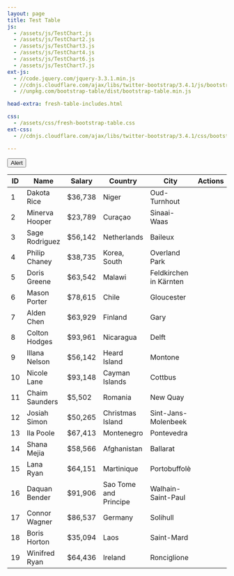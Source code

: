 ```yaml
---
layout: page
title: Test Table
js: 
  - /assets/js/TestChart.js
  - /assets/js/TestChart2.js
  - /assets/js/TestChart3.js
  - /assets/js/TestChart4.js
  - /assets/js/TestChart6.js
  - /assets/js/TestChart7.js
ext-js: 
  - //code.jquery.com/jquery-3.3.1.min.js
  - //cdnjs.cloudflare.com/ajax/libs/twitter-bootstrap/3.4.1/js/bootstrap.min.js
  - //unpkg.com/bootstrap-table/dist/bootstrap-table.min.js

head-extra: fresh-table-includes.html

css:
  - /assets/css/fresh-bootstrap-table.css
ext-css:
  - //cdnjs.cloudflare.com/ajax/libs/twitter-bootstrap/3.4.1/css/bootstrap.min.css

---
```


<div class="fresh-table full-color-orange">
  <!--
    Available colors for the full background: full-color-blue, full-color-azure, full-color-green, full-color-red, full-color-orange
    Available colors only for the toolbar: toolbar-color-blue, toolbar-color-azure, toolbar-color-green, toolbar-color-red, toolbar-color-orange
  -->

  <div class="toolbar">
    <button id="alertBtn" class="btn btn-default">Alert</button>
  </div>

  <table id="fresh-table" class="table">
    <thead>
      <th data-field="id">ID</th>
      <th data-field="name">Name</th>
      <th data-field="salary">Salary</th>
      <th data-field="country">Country</th>
      <th data-field="city">City</th>
      <th data-field="actions" data-formatter="operateFormatter" data-events="operateEvents">Actions</th>
    </thead>
    <tbody>
      <tr>
        <td>1</td>
        <td>Dakota Rice</td>
        <td>$36,738</td>
        <td>Niger</td>
        <td>Oud-Turnhout</td>
        <td></td>
      </tr>
      <tr>
        <td>2</td>
        <td>Minerva Hooper</td>
        <td>$23,789</td>
        <td>Curaçao</td>
        <td>Sinaai-Waas</td>
        <td></td>
      </tr>
      <tr>
        <td>3</td>
        <td>Sage Rodriguez</td>
        <td>$56,142</td>
        <td>Netherlands</td>
        <td>Baileux</td>
        <td></td>
      </tr>
      <tr>
        <td>4</td>
        <td>Philip Chaney</td>
        <td>$38,735</td>
        <td>Korea, South</td>
        <td>Overland Park</td>
        <td></td>
      </tr>
      <tr>
        <td>5</td>
        <td>Doris Greene</td>
        <td>$63,542</td>
        <td>Malawi</td>
        <td>Feldkirchen in Kärnten</td>
        <td></td>
      </tr>
      <tr>
        <td>6</td>
        <td>Mason Porter</td>
        <td>$78,615</td>
        <td>Chile</td>
        <td>Gloucester</td>
        <td></td>
      </tr>
      <tr>
        <td>7</td>
        <td>Alden Chen</td>
        <td>$63,929</td>
        <td>Finland</td>
        <td>Gary</td>
        <td></td>
      </tr>
      <tr>
        <td>8</td>
        <td>Colton Hodges</td>
        <td>$93,961</td>
        <td>Nicaragua</td>
        <td>Delft</td>
        <td></td>
      </tr>
      <tr>
        <td>9</td>
        <td>Illana Nelson</td>
        <td>$56,142</td>
        <td>Heard Island</td>
        <td>Montone</td>
        <td></td>
      </tr>
      <tr>
        <td>10</td>
        <td>Nicole Lane</td>
        <td>$93,148</td>
        <td>Cayman Islands</td>
        <td>Cottbus</td>
        <td></td>
      </tr>
      <tr>
        <td>11</td>
        <td>Chaim Saunders</td>
        <td>$5,502</td>
        <td>Romania</td>
        <td>New Quay</td>
        <td></td>
      </tr>
      <tr>
        <td>12</td>
        <td>Josiah Simon</td>
        <td>$50,265</td>
        <td>Christmas Island</td>
        <td>Sint-Jans-Molenbeek</td>
        <td></td>
      </tr>
      <tr>
        <td>13</td>
        <td>Ila Poole</td>
        <td>$67,413</td>
        <td>Montenegro</td>
        <td>Pontevedra</td>
        <td></td>
      </tr>
      <tr>
        <td>14</td>
        <td>Shana Mejia</td>
        <td>$58,566</td>
        <td>Afghanistan</td>
        <td>Ballarat</td>
        <td></td>
      </tr>
      <tr>
        <td>15</td>
        <td>Lana Ryan</td>
        <td>$64,151</td>
        <td>Martinique</td>
        <td>Portobuffolè</td>
        <td></td>
      </tr>
      <tr>
        <td>16</td>
        <td>Daquan Bender</td>
        <td>$91,906</td>
        <td>Sao Tome and Principe</td>
        <td>Walhain-Saint-Paul</td>
        <td></td>
      </tr>
      <tr>
        <td>17</td>
        <td>Connor Wagner</td>
        <td>$86,537</td>
        <td>Germany</td>
        <td>Solihull</td>
        <td></td>
      </tr>
      <tr>
        <td>18</td>
        <td>Boris Horton</td>
        <td>$35,094</td>
        <td>Laos</td>
        <td>Saint-Mard</td>
        <td></td>
      </tr>
      <tr>
        <td>19</td>
        <td>Winifred Ryan</td>
        <td>$64,436</td>
        <td>Ireland</td>
        <td>Ronciglione</td>
        <td></td>
      </tr>
    </tbody>
  </table>
</div>

<script type="text/javascript">
  var $table = $('#fresh-table')
  var $alertBtn = $('#alertBtn')

  window.operateEvents = {
    'click .like': function (e, value, row, index) {
      alert('You click like icon, row: ' + JSON.stringify(row))
      console.log(value, row, index)
    },
    'click .edit': function (e, value, row, index) {
      alert('You click edit icon, row: ' + JSON.stringify(row))
      console.log(value, row, index)
    },
    'click .remove': function (e, value, row, index) {
      $table.bootstrapTable('remove', {
        field: 'id',
        values: [row.id]
      })
    }
  }

  function operateFormatter(value, row, index) {
    return [
      '<a rel="tooltip" title="Like" class="table-action like" href="javascript:void(0)" title="Like">',
        '<i class="fa fa-heart"></i>',
      '</a>',
      '<a rel="tooltip" title="Edit" class="table-action edit" href="javascript:void(0)" title="Edit">',
        '<i class="fa fa-edit"></i>',
      '</a>',
      '<a rel="tooltip" title="Remove" class="table-action remove" href="javascript:void(0)" title="Remove">',
        '<i class="fa fa-remove"></i>',
      '</a>'
    ].join('')
  }

  $(function () {
    $table.bootstrapTable({
      classes: 'table table-hover table-striped',
      toolbar: '.toolbar',

      search: true,
      showRefresh: true,
      showToggle: true,
      showColumns: true,
      pagination: true,
      striped: true,
      sortable: true,
      pageSize: 8,
      pageList: [8, 10, 25, 50, 100],

      formatShowingRows: function (pageFrom, pageTo, totalRows) {
        return ''
      },
      formatRecordsPerPage: function (pageNumber) {
        return pageNumber + ' rows visible'
      }
    })

    $alertBtn.click(function () {
      alert('You pressed on Alert')
    })
  })

</script>

